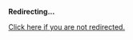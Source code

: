 <!DOCTYPE html>
<html>
<head>
<title>Redirecting...</title>
<link rel="canonical" href="http://home.jle0.com:4111/entry/abstracting-over-sequential-random-algorithms-with-free.md"/>
<meta http-equiv="content-type" content="text/html; charset=utf-8" />
<meta http-equiv="refresh" content="0; url=#{destination_path}" />
</head>
<body>
  <p><strong>Redirecting...</strong></p>
  <p><a href='http://home.jle0.com:4111/entry/abstracting-over-sequential-random-algorithms-with-free.md'>Click here if you are not redirected.</a></p>
  <script>
    document.location.href = "http://home.jle0.com:4111/entry/abstracting-over-sequential-random-algorithms-with-free.md";
  </script>
</body>
</html>
